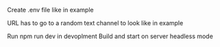 Create .env file like in example

URL has to go to a random text channel to look like in example

Run npm run dev in devoplment
Build and start on server headless mode
